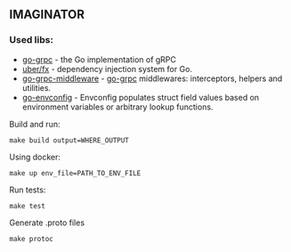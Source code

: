 IMAGINATOR
---
### Used libs:
* [go-grpc](https://google.golang.org/grpc) - the Go implementation of gRPC
* [uber/fx](https://github.com/uber-go/fx) - dependency injection system for Go.
* [go-grpc-middleware](https://github.com/grpc-ecosystem/go-grpc-middleware) - [go-grpc](https://google.golang.org/grpc) middlewares: interceptors, helpers and utilities.
* [go-envconfig](https://github.com/sethvargo/go-envconfig) - Envconfig populates struct field values based on environment variables or arbitrary lookup functions.


Build and run:
```shell
make build output=WHERE_OUTPUT
```

Using docker:
```shell
make up env_file=PATH_TO_ENV_FILE
```

Run tests:
```shell
make test
```

Generate .proto files
```shell
make protoc
```
